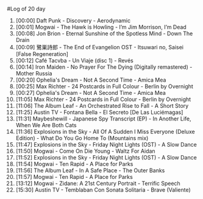#Log of 20 day

1. [00:00] Daft Punk - Discovery - Aerodynamic
1. [00:01] Mogwai - The Hawk is Howling - I’m Jim Morrison, I’m Dead
1. [00:08] Jon Brion - Eternal Sunshine of the Spotless Mind - Down The Drain
1. [00:09] 鷺巣詩郎 - The End of Evangelion OST - Itsuwari no, Saisei [False Regeneration]
1. [00:12] Café Tacvba - Un Viaje (disc 1) - Revés
1. [00:14] Iron Maiden - No Prayer For The Dying (Digitally remastered) - Mother Russia
1. [00:20] Ophelia's Dream - Not A Second Time - Amica Mea
1. [00:25] Max Richter - 24 Postcards in Full Colour - Berlin by Overnight
1. [00:27] Ophelia's Dream - Not A Second Time - Amica Mea
1. [11:05] Max Richter - 24 Postcards in Full Colour - Berlin by Overnight
1. [11:06] The Album Leaf - An Orchestrated Rise to Fall - A Short Story
1. [11:25] Austin TV - Fontana Bella - El Secreto [De Las Luciémagas]
1. [11:31] Maybeshewill - Japanese Spy Transcript (EP) - In Another Life, When We Are Both Cats
1. [11:36] Explosions in the Sky - All Of A Sudden I Miss Everyone (Deluxe Edition) - What Do You Go Home To  (Mountains mix)
1. [11:47] Explosions in the Sky - Friday Night Lights (OST) - A Slow Dance
1. [11:50] Mogwai - Come On Die Young - Waltz For Aidan
1. [11:52] Explosions in the Sky - Friday Night Lights (OST) - A Slow Dance
1. [11:54] Mogwai - Ten Rapid - A Place for Parks
1. [11:56] The Album Leaf - In A Safe Place - The Outer Banks
1. [11:57] Mogwai - Ten Rapid - A Place for Parks
1. [13:12] Mogwai - Zidane: A 21st Century Portrait - Terrific Speech
1. [15:30] Austin TV - Temblaban Con Sonata Solitaria - Brave (Valiente)
